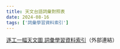 ```yaml
---
title: 天文台語詞彙對照表
date: 2024-08-16
tags: ['詞彙學習資料索引']
---
```

[逐工一幅天文圖 詞彙學習資料索引](https://kiantiong.notion.site/5beaf59877b5475eb7550999964b6746)（外部連結）
